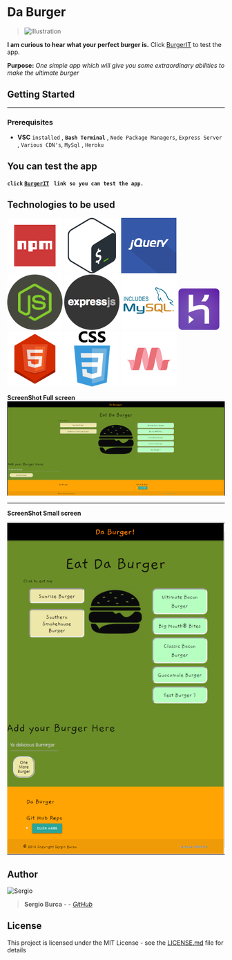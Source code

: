 # Da Burger
> ![Illustration](https://cdn3.iconfinder.com/data/icons/yummicon-pro/100/063_Hamburger-512.png)

**I am curious to hear what your perfect burger is.**
Click  [BurgerIT](https://safe-dawn-71531.herokuapp.com/) to test the app.

**Purpose:** _One simple app which will give you some extraordinary abilities to make the ultimate burger_

## Getting Started
____
> 
### Prerequisites
* **VSC** `installed` , **`Bash Terminal`** , `Node Package Managers`, `Express Server` ,  `Various CDN's`, `MySql` , `Heroku`

## You can test the app 
**`click`** [**`BurgerIT`**](https://safe-dawn-71531.herokuapp.com/) **` link so you can test the app.`** 

## Technologies to be used 

![NPM](public/assets/images/npm2.png) ![_BASH terminal_](public/assets/images/bash.png) ![**jQuery**](public/assets/images/jquery.png) ![**Node.js**](public/assets/images/nodejs.png) ![**Express Server**](public/assets/images/expressjs.png) ![**MySQL & ORM**](public/assets/images/mysql.png) ![**Heroku for deployment**](public/assets/images/heroku.png) ![`HTML`](public/assets/images/html5.png) ![``CSS``](public/assets/images/css.png) ![_`Materialize`_ ](public/assets/images/materialize.png)

**ScreenShot Full screen**
![Illustration](public/assets/images/CaptureApp.PNG)

---

**ScreenShot Small screen**

![Illustration](public/assets/images/CaptureAppM.PNG)


## Author

![Sergio](https://www.shareicon.net/data/128x128/2016/03/24/738611_people_512x512.png)
> **Sergio Burca** - - [*GitHub*](https://github.com/mecaniser)

## License

This project is licensed under the MIT License - see the [LICENSE.md](LICENSE.md) file for details





